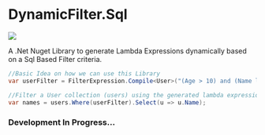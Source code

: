 # DynamicFilter.Sql

![](https://github.com/prakashrx/DynamicFilter.Sql/actions/workflows/RunTests.yml/badge.svg)

A .Net Nuget Library to generate Lambda Expressions dynamically based on a Sql Based Filter criteria.

```csharp
//Basic Idea on how we can use this Library
var userFilter = FilterExpression.Compile<User>("(Age > 10) and (Name like 'Alice%' or Name like 'Bob%')");

//Filter a User collection (users) using the generated lambda expression
var names = users.Where(userFilter).Select(u => u.Name);

```

### Development In Progress...
